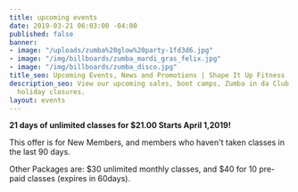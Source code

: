 ```yaml
---
title: upcoming events
date: 2019-03-21 06:03:00 -04:00
published: false
banner:
- image: "/uploads/zumba%20glow%20party-1fd3d6.jpg"
- image: "/img/billboards/zumba_mardi_gras_felix.jpg"
- image: "/img/billboards/zumba_disco.jpg"
title_seo: Upcoming Events, News and Promotions | Shape It Up Fitness
description_seo: View our upcoming sales, boot camps, Zumba in da Club events and
  holiday closures.
layout: events
---
```


**21 days of unlimited classes for $21.00 
Starts April 1,2019!** 

This offer is for New Members, and members who haven't taken classes in the last 90 days.

Other Packages are: $30 unlimited monthly classes, and 
$40 for 10 pre-paid classes (expires in 60days).
